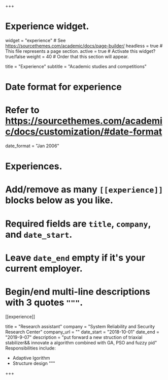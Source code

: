 +++
# Experience widget.
widget = "experience"  # See https://sourcethemes.com/academic/docs/page-builder/
headless = true  # This file represents a page section.
active = true  # Activate this widget? true/false
weight = 40  # Order that this section will appear.

title = "Experience"
subtitle = "Academic studies and competitions"

# Date format for experience
#   Refer to https://sourcethemes.com/academic/docs/customization/#date-format
date_format = "Jan 2006"

# Experiences.
#   Add/remove as many `[[experience]]` blocks below as you like.
#   Required fields are `title`, `company`, and `date_start`.
#   Leave `date_end` empty if it's your current employer.
#   Begin/end multi-line descriptions with 3 quotes `"""`.
[[experience]]

  title = "Research assistant"
  company = "System Reliability and Security Research Center"
  company_url = ""
  date_start = "2018-10-01"
  date_end = "2019-9-07"
  description = "put forward a new struction of triaxial stabilizer&& innovate a algorithm combined with GA, PSO and fuzzy pid"
  Responsibilities include:
  
  * Adaptive lgorithm
  * Structure design
  """
  


+++

